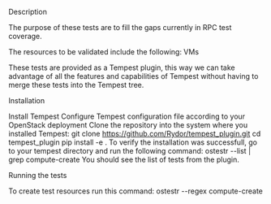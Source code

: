Description

The purpose of these tests are to fill the gaps currently in RPC test coverage.

The resources to be validated include the following:
VMs

These tests are provided as a Tempest plugin, this way we can take advantage of all the features and capabilities of Tempest without having to merge these tests into the Tempest tree.


Installation

Install Tempest
Configure Tempest configuration file according to your OpenStack deployment
Clone the repository into the system where you installed Tempest: git clone https://github.com/Rydor/tempest_plugin.git
cd tempest_plugin
pip install -e .
To verify the installation was successfull, go to your tempest directory and run the following command:
ostestr --list | grep compute-create
You should see the list of tests from the plugin.


Running the tests

To create test resources run this command:
ostestr --regex compute-create
